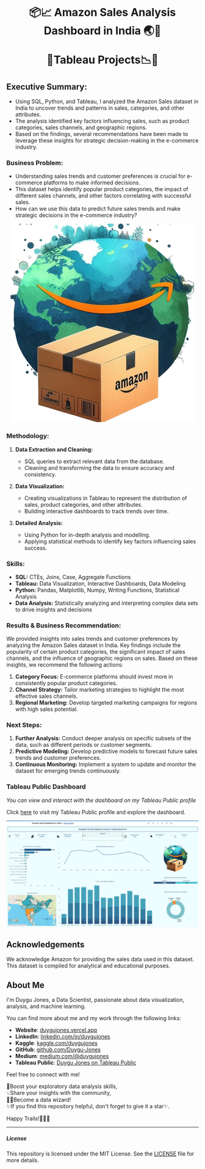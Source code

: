 <h1 align="center">
📦📈 Amazon Sales Analysis Dashboard in India 🌏💼
  
🎯Tableau Projects📉🛒
</h1>

## Executive Summary:

- Using SQL, Python, and Tableau, I analyzed the Amazon Sales dataset in India to uncover trends and patterns in sales, categories, and other attributes. 
- The analysis identified key factors influencing sales, such as product categories, sales channels, and geographic regions. 
- Based on the findings, several recommendations have been made to leverage these insights for strategic decision-making in the e-commerce industry.

### Business Problem:

- Understanding sales trends and customer preferences is crucial for e-commerce platforms to make informed decisions. 
- This dataset helps identify popular product categories, the impact of different sales channels, and other factors correlating with successful sales. 
- How can we use this data to predict future sales trends and make strategic decisions in the e-commerce industry?

<p align="center">
  <img src="https://github.com/Duygu-Jones/Dashboard_Projects/blob/main/TABLEAU/Amazon-Sales-Tableau-Dashboard/pics/Designer2-removebg-preview.png">
</p>

### Methodology:

1. **Data Extraction and Cleaning:**
   - SQL queries to extract relevant data from the database.
   - Cleaning and transforming the data to ensure accuracy and consistency.

2. **Data Visualization:**
   - Creating visualizations in Tableau to represent the distribution of sales, product categories, and other attributes.
   - Building interactive dashboards to track trends over time.

3. **Detailed Analysis:**
   - Using Python for in-depth analysis and modelling.
   - Applying statistical methods to identify key factors influencing sales success.

### Skills:

- **SQL:** CTEs, Joins, Case, Aggregate Functions
- **Tableau:** Data Visualization, Interactive Dashboards, Data Modeling
- **Python:** Pandas, Matplotlib, Numpy, Writing Functions, Statistical Analysis
- **Data Analysis:** Statistically analyzing and interpreting complex data sets to drive insights and decisions

### Results & Business Recommendation:

We provided insights into sales trends and customer preferences by analyzing the Amazon Sales dataset in India. 
Key findings include the popularity of certain product categories, the significant impact of sales channels, and the influence of geographic regions on sales. 
Based on these insights, we recommend the following actions:

1. **Category Focus:** E-commerce platforms should invest more in consistently popular product categories.
2. **Channel Strategy:** Tailor marketing strategies to highlight the most effective sales channels.
3. **Regional Marketing:** Develop targeted marketing campaigns for regions with high sales potential.


### Next Steps:

1. **Further Analysis:** Conduct deeper analysis on specific subsets of the data, such as different periods or customer segments.
2. **Predictive Modeling:** Develop predictive models to forecast future sales trends and customer preferences.
3. **Continuous Monitoring:** Implement a system to update and monitor the dataset for emerging trends continuously.

### Tableau Public Dashboard

*You can view and interact with the dashboard on my Tableau Public profile*

Click [here](https://public.tableau.com/app/profile/duygu.jones/viz/AmazonSalesDashboardinIndia/Dashboard1) to visit my Tableau Public profile and explore the dashboard.

![](https://github.com/Duygu-Jones/Dashboard_Projects/blob/main/TABLEAU/Amazon-Sales-Tableau-Dashboard/Amazon_Sales_Tableau_dashboard.png)

## Acknowledgements

We acknowledge Amazon for providing the sales data used in this dataset. 
This dataset is compiled for analytical and educational purposes.

## About Me

I'm Duygu Jones, a Data Scientist, passionate about data visualization, analysis, and machine learning. <br>

You can find more about me and my work through the following links:

- **Website**: [duygujones.vercel.app](https://duygujones.vercel.app/)
- **LinkedIn**: [linkedin.com/in/duygujones](https://www.linkedin.com/in/duygujones/)
- **Kaggle**: [kaggle.com/duygujones](https://www.kaggle.com/duygujones)
- **GitHub**: [github.com/Duygu-Jones](https://github.com/Duygu-Jones)
- **Medium**: [medium.com/@duygujones](https://medium.com/@duygujones)
- **Tableau Public**: [Duygu Jones on Tableau Public](https://public.tableau.com/app/profile/duygu.jones/vizzes)

Feel free to connect with me!<br>

🎯Boost your exploratory data analysis skills,<br> 
💡Share your insights with the community,<br>
👩‍💻Become a data wizard!<br>
✨If you find this repository helpful, don't forget to give it a star✨.<br>

Happy Trails!👩‍💻✨

---

##### License

This repository is licensed under the MIT License. See the [LICENSE](LICENSE) file for more details.
